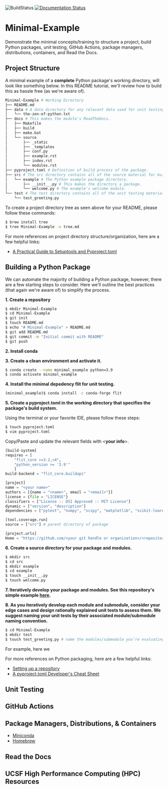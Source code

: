 ![BuildStatus](https://github.com/bmi203-2023/Minimal-Example/actions/workflows/main.yml/badge.svg?event=push)
[![Documentation Status](https://readthedocs.org/projects/minimal-example/badge/?version=latest)](https://minimal-example.readthedocs.io/en/latest/?badge=latest)

# Minimal-Example
Demonstrate the minimal concepts/training to structure a project, build Python packages, unit testing, GitHub Actions, package managers, distributions, containers, and Read the Docs.

## Project Structure
A minimal example of a **complete** Python package's working directory, will look like something below. In this README tutorial, we'll review how to build this as hassle free (as we're aware of).

```bash
Minimal-Example # Working Directory
├── README.md
├── data # A data directory for any relevant data used for unit testing, training, etc.
│   └── the-zen-of-python.txt
├── docs # This makes the module's ReadTheDocs.
│   ├── Makefile
│   ├── build
│   ├── make.bat
│   └── source
│       ├── _static
│       ├── _templates
│       ├── conf.py
│       ├── example.rst
│       ├── index.rst
│       └── modules.rst
├── pyproject.toml # Definition of build process of the package.
├── src # The src directory contains all of the source material for building the project.
│   └── example # The Python example package directory.
│       ├── __init__.py # This makes the directory a package.
│       └── welcome.py # The example's welcome module.
└── test # The test directory contains all of the unit testing material.
    └── test_greeting.py
```
To create a project directory tree as seen above for your README, please follow these commands:

```bash
$ brew install tree
$ tree Minimal-Example -o tree.md
```
For more references on project directory structure/organization, here are a few helpful links:
* [A Practical Guide to Setuptools and Pyproject.toml](https://godatadriven.com/blog/a-practical-guide-to-setuptools-and-pyproject-toml/)

## Building a Python Package

We can automate the majority of building a Python package, however, there are a few starting steps to consider. Here we'll outline the best practices (that again we're aware of) to simplify the process.

**1. Create a repository**

```bash
$ mkdir Minimal-Example
$ cd Minimal-Example
$ git init
$ touch README.md
$ echo "# Minimal-Example" > README.md
$ git add README.md
$ git commit -m "Initial commit with README"
$ git push
```
**2. Install conda**

**3. Create a clean environment and activate it.**

```bash
$ conda create --name minimal_example python=3.9
$ conda activate minimal_example
```

**4. Install the minimal depedency flit for unit testing.**

```bash
(minimal_example)$ conda install -c conda-forge flit
```

**5. Create a pyproject.toml in the working directory that specifies the package's build system.**

Using the terminal or your favorite IDE, please follow these steps:

```bash
$ touch pyproject.toml
$ vim pyproject.toml 
```

Copy/Paste and update the relevant fields with <**your info**>.

```python
[build-system]
requires = [
	"flit_core >=3.2,<4",
	"python_version >= '3.9'"
	]
build-backend = "flit_core.buildapi"

[project]
name = "<your name>"
authors = [{name = "<name>", email = "<email>"}]
license = {file = "LICENSE"}
classifiers = ["License :: OSI Approved :: MIT License"]
dynamic = ["version", "description"]
dependencies = ["pytest", "numpy", "scipy", "matplotlib", "scikit-learn", "sphinx"]

[tool.coverage.run]
source = ["src"] # parent directory of package

[project.urls]
Home = "https://github.com/<your git handle or organization>/<repository name>"
```

**6. Create a source directory for your package and modules.**

```bash
$ mkdir src
$ cd src
$ mkdir example
$ cd example
$ touch __init__.py
$ touch welcome.py
```

**7. Iteratively develop your package and modules. See this repository's simple example [here](https://github.com/bmi203-2023/Minimal-Example/tree/master/src/example).**

**8. As you iteratively develop each module and submodule, consider your edge cases and design rationally explained unit tests to assess them. We suggest naming your unit tests by their associated module/submodule naming convention.**

```bash
$ cd Minimal-Example
$ mkdir test
$ touch test_greeting.py # name the modules/submodule you're evaluating
```
For example, here we 

For more references on Python packaging, here are a few helpful links:
* [Setting up a repository](https://www.atlassian.com/git/tutorials/setting-up-a-repository/git-init)
* [A pyproject.toml Developer's Cheat Sheet](https://betterprogramming.pub/a-pyproject-toml-developers-cheat-sheet-5782801fb3ed)

## Unit Testing


## GitHub Actions


## Package Managers, Distributions, & Containers

* [Miniconda](https://docs.conda.io/en/latest/miniconda.html)
* [Homebrew](https://brew.sh/)

## Read the Docs

## UCSF High Performance Computing (HPC) Resources